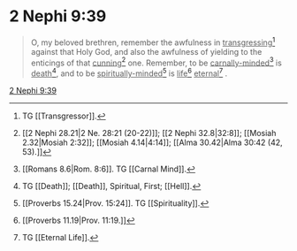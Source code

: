 # 2 Nephi 9:39

> O, my beloved brethren, remember the awfulness in <u>transgressing</u>[^a] against that Holy God, and also the awfulness of yielding to the enticings of that <u>cunning</u>[^b] one. Remember, to be <u>carnally-minded</u>[^c] is <u>death</u>[^d], and to be <u>spiritually-minded</u>[^e] is <u>life</u>[^f] <u>eternal</u>[^g] .

[2 Nephi 9:39](https://www.churchofjesuschrist.org/study/scriptures/bofm/2-ne/9?lang=eng&id=p39#p39)


[^a]: TG [[Transgressor]].
[^b]: [[2 Nephi 28.21|2 Ne. 28:21 (20-22)]]; [[2 Nephi 32.8|32:8]]; [[Mosiah 2.32|Mosiah 2:32]]; [[Mosiah 4.14|4:14]]; [[Alma 30.42|Alma 30:42 (42, 53).]]
[^c]: [[Romans 8.6|Rom. 8:6]]. TG [[Carnal Mind]].
[^d]: TG [[Death]]; [[Death]], Spiritual, First; [[Hell]].
[^e]: [[Proverbs 15.24|Prov. 15:24]]. TG [[Spirituality]].
[^f]: [[Proverbs 11.19|Prov. 11:19.]]
[^g]: TG [[Eternal Life]].
